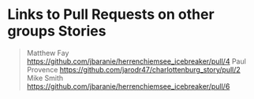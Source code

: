 # Links to Pull Requests on other groups Stories

> Matthew Fay https://github.com/jbaranie/herrenchiemsee_icebreaker/pull/4
> Paul Provence https://github.com/jarodr47/charlottenburg_story/pull/2
> Mike Smith https://github.com/jbaranie/herrenchiemsee_icebreaker/pull/6
